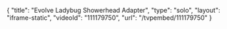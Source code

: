 {
    "title": "Evolve Ladybug Showerhead Adapter",
    "type": "solo",
    "layout": "iframe-static",
    "videoId": "111179750",
    "url": "\/tvpembed\/111179750"
}